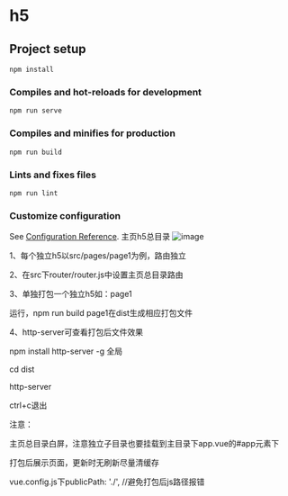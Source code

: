 # h5

## Project setup
```
npm install
```

### Compiles and hot-reloads for development
```
npm run serve
```

### Compiles and minifies for production
```
npm run build
```

### Lints and fixes files
```
npm run lint
```

### Customize configuration
See [Configuration Reference](https://cli.vuejs.org/config/).
主页h5总目录
![image](https://user-images.githubusercontent.com/22394261/124567366-842d4a80-de76-11eb-9448-67533868adb7.png)



1、每个独立h5以src/pages/page1为例，路由独立

2、在src下router/router.js中设置主页总目录路由

3、单独打包一个独立h5如：page1

运行，npm run build page1在dist生成相应打包文件

4、http-server可查看打包后文件效果

npm install http-server -g 全局

cd dist

http-server

ctrl+c退出

注意：

主页总目录白屏，注意独立子目录也要挂载到主目录下app.vue的#app元素下

打包后展示页面，更新时无刷新尽量清缓存

vue.config.js下publicPath: './', //避免打包后js路径报错

